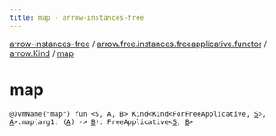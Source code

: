 ```yaml
---
title: map - arrow-instances-free
---
```


[arrow-instances-free](../../index.html) / [arrow.free.instances.freeapplicative.functor](../index.html) / [arrow.Kind](index.html) / [map](./map.html)

# map

`@JvmName("map") fun <S, A, B> Kind<Kind<ForFreeApplicative, `[`S`](map.html#S)`>, `[`A`](map.html#A)`>.map(arg1: (`[`A`](map.html#A)`) -> `[`B`](map.html#B)`): FreeApplicative<`[`S`](map.html#S)`, `[`B`](map.html#B)`>`